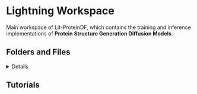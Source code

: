 # Lightning Workspace
Main workspace of Lit-ProteinDF, which contains the training and inference implementations of 
**Protein Structure Generation Diffusion Models**. 

## Folders and Files
<details>

1. **config**: Lit-ProteinDF manages complex configuration with the [hydra](https://github.com/facebookresearch/hydra) framework. 
This folder contains default settings of integrated methods. Specifically, `train.yaml` and `inference.yaml` select method for training or inference
by setting the value `default`, corresponding configurations are loaded from the folder `config/method`. For example, if we want to run training of **FoldFlow**, we can set the `train.yaml` as
    ```yaml
    # config/train.yaml
    defaults:
      - method: foldflow
    ```
   and simply run `main_train.py` (similar to the inference).
2. **data**: With loaded `lmdb` cache, methods further extract features (e.g. frame with t-step diffusion) to determine the dataloader for training and inference.
In every folder for each method, a `lightning_datamodule.py` are implemented to align the interface `ligtning/data/data_interface.py`. Note that restrict datamodule class names
are required (`{}_Lightning_Datamodule`).
   ```python
   class DInterface():
    def __init__(self, conf):
        # self.lightning_model
        self.conf = conf
        self.lightning_datamodule = self.init_lightning_datamodule(self.conf.method_name)
        self.datamodule = self.instancialize_lightning_model(self.lightning_datamodule, self.conf)

    def init_lightning_datamodule(self, name):
        return getattr(importlib.import_module(f'data.{name}.lightning_datamodule'), f'{name}_Lightning_Datamodule')

    def instancialize_lightning_model(self, datamodule, conf):
        return datamodule(conf)
   ```
3. **model**: In line with the deep learning framework [Pytorch Lightning](https://lightning.ai/docs/pytorch/stable/), both model architecture and training details (e.g. training step and loss function) are placed in this folder.
In every folder for each method, a `lightning_model.py` are implemented to align the interface `ligtning/model/model_interface.py`. Note that restrict model class names
are required (`{}_Lightning_Model`).
      ```python
   class MInterface():
    def __init__(self, conf):
        # self.lightning_model
        self.conf = conf
        self.lightning_model = self.init_lightning_model(self.conf.method_name)
        self.model = self.instancialize_lightning_model(self.lightning_model, self.conf)

    def init_lightning_model(self, name):
        return getattr(importlib.import_module(f'model.{name}.lightning_model'), f'{name}_Lightning_Model')

    def instancialize_lightning_model(self, model, conf):
        return model(conf)
   ```
4. **sampler**: For convenient usage of pre-trained model, we develop this folder supporting checkpoint loading and protein sampling.
In every folder for each method, a `sampler_module.py` are implemented to align the interface `ligtning/sampler/sampler_interface.py`. Note that restrict sampler class names
are required (`{}_Sampler`).
   ```Python
   class SInterface():
       def __init__(self, conf):
           # self.lightning_model
           self.conf = conf
           self.sampler_module = self.init_sampler_module(self.conf.method_name)
           self.sampler = self.instancialize_lightning_model(self.sampler_module, self.conf)
   
       def init_sampler_module(self, name):
           return getattr(importlib.import_module(f'sampler.{name}.sampler_module'), f'{name}_Sampler')
   
       def instancialize_lightning_model(self, sampler, conf):
           return sampler(conf)
   ```

</details>

## Tutorials

